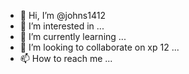 - 👋 Hi, I’m @johns1412
- 👀 I’m interested in ...
- 🌱 I’m currently learning ...
- 💞️ I’m looking to collaborate on xp 12 ...
- 📫 How to reach me ...

<!---
johns1412/johns1412 is a ✨ special ✨ repository because its `README.md` (this file) appears on your GitHub profile.
You can click the Preview link to take a look at your changes.
--->
